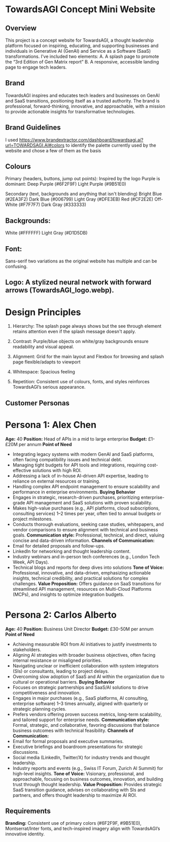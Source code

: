 # **TowardsAGI Concept Mini Website**

## Overview

This project is a concept website for TowardsAGI, a thought leadership platform focused on inspiring, educating, and supporting businesses and individuals in Generative AI (GenAI) and Service as a Software (SaaS) transformations. 
I've included two elements:
A. A splash page to promote the “3rd Edition of Gen Matrix report”
B. A responsive, accessible landing page to engage tech leaders.

## Brand

TowardsAGI inspires and educates tech leaders and businesses on GenAI and SaaS transitions, positioning itself as a trusted authority. The brand is professional, forward-thinking, innovative, and approachable, with a mission to provide actionable insights for transformative technologies.

## Brand Guidelines

I used https://www.brandextractor.com/dashboard/towardsagi.ai?url=TOWARDSAGI.AI#colors to identify the palette currently used by the website and chose a few of them as the basis

## Colours

Primary (headers, buttons, jump out points): Inspired by the logo Purple is dominant: 
Deep Purple (#6F2F9F)
Light Purple (#9B51E0)

Secondary (text, backgrounds and anything that isn't blending)
Bright Blue (#2EA3F2)
Dark Blue (#006799)
Light Gray (#DFE3EB)
Red (#CF2E2E)
Off-White (#F7F7F7)
Dark Gray (#333333)

## Backgrounds:

White (#FFFFFF)
Light Gray (#D1D5DB)

## Font: 
Sans-serif
two variations as the original website has multiple and can be confusing.

## Logo: A stylized neural network with forward arrows (TowardsAGI_logo.webp).


# Design Principles

1. Hierarchy: The splash page always shows but the see through element retains attention even if the splash message doesn't apply.

2. Contrast: Purple/blue objects on white/gray backgrounds ensure readability and visual appeal.

3. Alignment: Grid for the main layout and Flexbox for browsing and splash page  flexible/adapts to viewport

4. Whitespace: Spacious feeling

5. Repetition: Consistent use of colours, fonts, and styles reinforces TowardsAGI’s serious appearance.

## Customer Personas

# Persona 1: Alex Chen
**Age:** 40
**Position:** Head of APIs in a mid to large enterprise
**Budget:** £1-£20M per annum
**Point of Need**
- Integrating legacy systems with modern GenAI and SaaS platforms, often facing compatibility issues and technical debt.
- Managing tight budgets for API tools and integrations, requiring cost-effective solutions with high ROI.
- Addressing a lack of in-house AI-driven API expertise, leading to reliance on external resources or training.
- Handling complex API endpoint management to ensure scalability and performance in enterprise environments.
**Buying Behavior**
- Engages in strategic, research-driven purchases, prioritizing enterprise-grade API management and SaaS solutions with proven scalability.
- Makes high-value purchases (e.g., API platforms, cloud subscriptions, consulting services) 1–2 times per year, often tied to annual budgets or project milestones.
- Conducts thorough evaluations, seeking case studies, whitepapers, and vendor comparisons to ensure alignment with technical and business goals.
**Communication style:** Professional, technical, and direct, valuing concise and data-driven information.
**Channels of Communication:**
- Email for detailed proposals and follow-ups.
- LinkedIn for networking and thought leadership content.
- Industry webinars and in-person tech conferences (e.g., London Tech Week, API Days).
- Technical blogs and reports for deep dives into solutions
**Tone of Voice:** Professional, innovative, and data-driven, emphasizing actionable insights, technical credibility, and practical solutions for complex challenges.
**Value Proposition:**  Offers guidance on SaaS transitions for streamlined API management, resources on Multi-Cloud Platforms (MCPs), and insights to optimize integration budgets.

# Persona 2: Carlos Alberto
**Age:** 40
**Position:** Business Unit Director
**Budget:** £30-50M per annum
**Point of Need**
- Achieving measurable ROI from AI initiatives to justify investments to stakeholders.
- Aligning AI strategies with broader business objectives, often facing internal resistance or misaligned priorities.
- Navigating unclear or inefficient collaboration with system integrators (SIs) or consultants, leading to project delays.
- Overcoming slow adoption of SaaS and AI within the organization due to cultural or operational barriers.
**Buying Behavior**
- Focuses on strategic partnerships and SaaS/AI solutions to drive competitiveness and innovation.
- Engages in major purchases (e.g., SaaS platforms, AI consulting, enterprise software) 1–3 times annually, aligned with quarterly or strategic planning cycles.
- Prefers vendors offering proven success metrics, long-term scalability, and tailored support for enterprise needs.
**Communication style:** Formal, strategic, and collaborative, favoring discussions that balance business outcomes with technical feasibility.
**Channels of Communication:**
- Email for formal proposals and executive summaries.
- Executive briefings and boardroom presentations for strategic discussions.
- Social media (LinkedIn, Twitter/X) for industry trends and thought leadership.
- Industry reports and events (e.g., Swiss IT Forum, Zurich AI Summit) for high-level insights.
**Tone of Voice:** Visionary, professional, and approachable, focusing on business outcomes, innovation, and building trust through thought leadership.
**Value Proposition:**  Provides strategic SaaS transition guidance, advises on collaborating with SIs and partners, and offers thought leadership to maximize AI ROI.


## Requirements

**Branding:** Consistent use of primary colors (#6F2F9F, #9B51E0), Montserrat/Inter fonts, and tech-inspired imagery align with TowardsAGI’s innovative identity.

